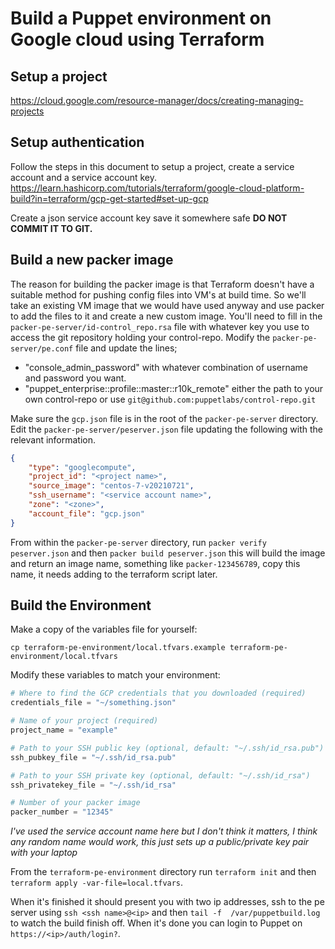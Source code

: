 # Build a Puppet environment on Google cloud using Terraform

## Setup a project

https://cloud.google.com/resource-manager/docs/creating-managing-projects

## Setup authentication

Follow the steps in this document to setup a project, create a service account and a service account key.
https://learn.hashicorp.com/tutorials/terraform/google-cloud-platform-build?in=terraform/gcp-get-started#set-up-gcp

Create a json service account key save it somewhere safe **DO NOT COMMIT IT TO GIT.**

## Build a new packer image

The reason for building the packer image is that Terraform doesn't have a suitable method for pushing config files into VM's at build time. So we'll take an existing VM image that we would have used anyway and use packer to add the files to it and create a new custom image.
You'll need to fill in the ```packer-pe-server/id-control_repo.rsa``` file with whatever key you use to access the git repository holding your control-repo. 
Modify the ```packer-pe-server/pe.conf``` file and update the lines;

* "console_admin_password" with whatever combination of username and password you want.
* "puppet_enterprise::profile::master::r10k_remote" either the path to your own control-repo or use ```git@github.com:puppetlabs/control-repo.git```

Make sure the ```gcp.json``` file is in the root of the ```packer-pe-server``` directory.
Edit the ```packer-pe-server/peserver.json``` file updating the following with the relevant information.

```json
{
    "type": "googlecompute",
    "project_id": "<project name>",
    "source_image": "centos-7-v20210721",
    "ssh_username": "<service account name>",
    "zone": "<zone>",
    "account_file": "gcp.json"
}
```

From within the ```packer-pe-server``` directory, run ```packer verify peserver.json``` and then ```packer build peserver.json``` this will build the image and return an image name, something like ```packer-123456789```, copy this name, it needs adding to the terraform script later.

## Build the Environment

Make a copy of the variables file for yourself:

```
cp terraform-pe-environment/local.tfvars.example terraform-pe-environment/local.tfvars
```

Modify these variables to match your environment:

```terraform
# Where to find the GCP credentials that you downloaded (required)
credentials_file = "~/something.json"

# Name of your project (required)
project_name = "example"

# Path to your SSH public key (optional, default: "~/.ssh/id_rsa.pub")
ssh_pubkey_file = "~/.ssh/id_rsa.pub"

# Path to your SSH private key (optional, default: "~/.ssh/id_rsa")
ssh_privatekey_file = "~/.ssh/id_rsa"

# Number of your packer image
packer_number = "12345"
```

*I've used the service account name here but I don't think it matters, I think any random name would work, this just sets up a public/private key pair with your laptop*


From the `terraform-pe-environment` directory run `terraform init` and then `terraform apply -var-file=local.tfvars`.

When it's finished it should present you with two ip addresses, ssh to the pe server using `ssh <ssh name>@<ip>` and then `tail -f  /var/puppetbuild.log` to watch the build finish off. When it's done you can login to Puppet on `https://<ip>/auth/login?`.

